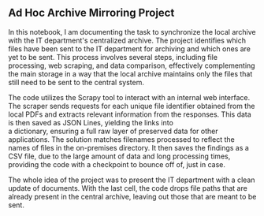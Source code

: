 ## Ad Hoc Archive Mirroring Project

In this notebook, I am documenting the task to synchronize the local archive with the IT department's centralized archive. The project identifies which files have been sent to the IT department for archiving and which ones are yet to be sent. This process involves several steps, including file processing, web scraping, 
and data comparison, effectively complementing the main storage in a way that the local archive maintains only the files that still need to be sent to the central system.

The code utilizes the Scrapy tool to interact with an internal web interface. The scraper sends requests for each unique file identifier obtained from the local PDFs and extracts relevant information from the responses. This data is then saved as JSON Lines, yielding the links into<br> a dictionary, ensuring a full raw 
layer of preserved data for other applications.
The solution matches filenames processed to reflect the names of files in the on-premises directory. It then saves the findings as a CSV file, due to the large amount of data and long processing times, providing the code with a checkpoint to bounce off of, just in case. 

The whole idea of the project was to present the IT department with a clean update of documents. With the last cell, the code drops file paths that are already present in the central archive, leaving out those that are meant to be sent.
